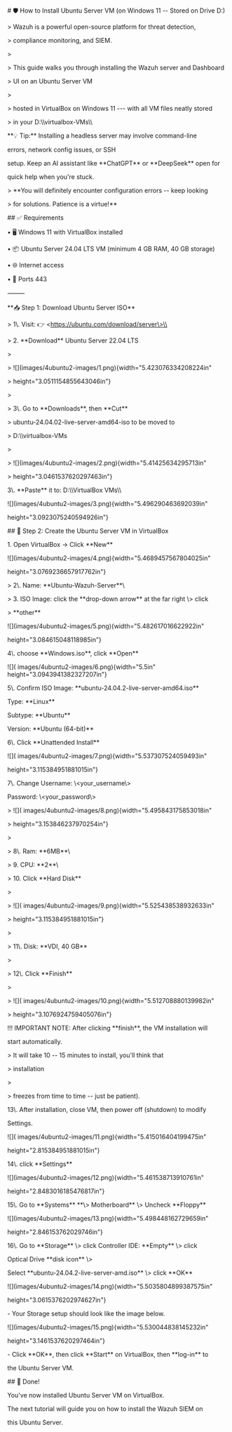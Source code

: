 \# 🛡️ How to Install Ubuntu Server VM (on Windows 11 \-- Stored on Drive
D:)

\> Wazuh is a powerful open-source platform for threat detection,

\> compliance monitoring, and SIEM.

\>

\> This guide walks you through installing the Wazuh server and
Dashboard

\> UI on an Ubuntu Server VM

\>

\> hosted in VirtualBox on Windows 11 \-\-- with all VM files neatly
stored

\> in your D:\\\\virtualbox-VMs\\\\

\*\*💡 Tip:\*\* Installing a headless server may involve command-line

errors, network config issues, or SSH

setup. Keep an AI assistant like \*\*ChatGPT\*\* or \*\*DeepSeek\*\*
open for

quick help when you\'re stuck.

\> \*\*You will definitely encounter configuration errors \-- keep
looking

\> for solutions. Patience is a virtue!\*\*

\## ✅ Requirements

• 🖥️ Windows 11 with VirtualBox installed

• 📦 Ubuntu Server 24.04 LTS VM (minimum 4 GB RAM, 40 GB storage)

• 🌐 Internet access

• 🔐 Ports 443

⸻

\*\*📥 Step 1: Download Ubuntu Server ISO\*\*

\> 1\\. Visit: 👉 \<https://ubuntu.com/download/server\>\\

\> 2. \*\*Download\*\* Ubuntu Server 22.04 LTS

\>

\> \![\](images/4ubuntu2-images/1.png){width=\"5.423076334208224in\"

\> height=\"3.0511154855643046in\"}

\>

\> 3\\. Go to \*\*Downloads\*\*, then \*\*Cut\*\*

\> ubuntu-24.04.02-live-server-amd64-iso to be moved to

\> D:\\\\virtualbox-VMs

\>

\> \![\](images/4ubuntu2-images/2.png){width=\"5.41425634295713in\"

\> height=\"3.0461537620297463in\"}

3\\. \*\*Paste\*\* it to: D:\\\\VirtualBox VMs\\\\

\![\](images/4ubuntu2-images/3.png){width=\"5.496290463692039in\"

height=\"3.0923075240594926in\"}

\## 🧰 Step 2: Create the Ubuntu Server VM in VirtualBox

1\. Open VirtualBox → Click \*\*New\*\*

\![\](images/4ubuntu2-images/4.png){width=\"5.4689457567804025in\"

height=\"3.0769236657917762in\"}

\> 2\\. Name: \*\*Ubuntu-Wazuh-Server\*\*\\

\> 3. ISO Image: click the \*\*drop-down arrow\*\* at the far right \\\>
click

\> \*\*other\*\*

\![\](images/4ubuntu2-images/5.png){width=\"5.482617016622922in\"

height=\"3.084615048118985in\"}

4\\. choose \*\*Windows.iso\*\*, click \*\*Open\*\*

\![\]( images/4ubuntu2-images/6.png){width=\"5.5in\"
height=\"3.0943941382327207in\"}

5\\. Confirm ISO Image: \*\*ubuntu-24.04.2-live-server-amd64.iso\*\*

Type: \*\*Linux\*\*

Subtype: \*\*Ubuntu\*\*

Version: \*\*Ubuntu (64-bit)\*\*

6\\. Click \*\*Unattended Install\*\*

\![\]( images/4ubuntu2-images/7.png){width=\"5.537307524059493in\"

height=\"3.115384951881015in\"}

7\\. Change Username: \\\<your_username\\\>

Password: \\\<your_password\\\>

\> \![\]( images/4ubuntu2-images/8.png){width=\"5.495843175853018in\"

\> height=\"3.153846237970254in\"}

\>

\> 8\\. Ram: \*\*6MB\*\*\\

\> 9. CPU: \*\*2\*\*\\

\> 10. Click \*\*Hard Disk\*\*

\>

\> \![\]( images/4ubuntu2-images/9.png){width=\"5.525438538932633in\"

\> height=\"3.115384951881015in\"}

\>

\> 11\\. Disk: \*\*VDI, 40 GB\*\*

\>

\> 12\\. Click \*\*Finish\*\*

\>

\> \![\]( images/4ubuntu2-images/10.png){width=\"5.512708880139982in\"

\> height=\"3.1076924759405076in\"}

!!! IMPORTANT NOTE: After clicking \*\*finish\*\*, the VM installation
will

start automatically.

\> It will take 10 \-- 15 minutes to install, you\'ll think that

\> installation

\>

\> freezes from time to time \-- just be patient).

13\\. After installation, close VM, then power off (shutdown) to modify

Settings.

\![\]( images/4ubuntu2-images/11.png){width=\"5.415016404199475in\"

height=\"2.815384951881015in\"}

14\\. click \*\*Settings\*\*

\![\](images/4ubuntu2-images/12.png){width=\"5.461538713910761in\"

height=\"2.8483016185476817in\"}

15\\. Go to \*\*Systems\*\* \*\*\\\> Motherboard\*\* \\\> Uncheck
\*\*Floppy\*\*

\![\](images/4ubuntu2-images/13.png){width=\"5.498448162729659in\"

height=\"2.846153762029746in\"}

16\\. Go to \*\*Storage\*\* \\\> click Controller IDE: \*\*Empty\*\*
\\\> click

Optical Drive \*\*disk icon\*\* \\\>

Select \*\*ubuntu-24.04.2-live-server-amd.iso\*\* \\\> click \*\*OK\*\*

\![\](images/4ubuntu2-images/14.png){width=\"5.5035804899387575in\"

height=\"3.0615376202974627in\"}

\- Your Storage setup should look like the image below.

\![\](images/4ubuntu2-images/15.png){width=\"5.530044838145232in\"

height=\"3.1461537620297464in\"}

\- Click \*\*OK\*\*, then click \*\*Start\*\* on VirtualBox, then
\*\*log-in\*\* to

the Ubuntu Server VM.

\## 🎉 Done!

You\'ve now installed Ubuntu Server VM on VirtualBox.

The next tutorial will guide you on how to install the Wazuh SIEM on

this Ubuntu Server.
